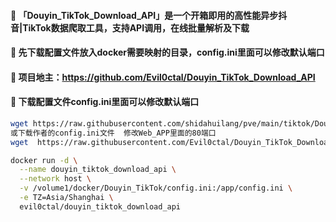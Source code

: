#### 🚩 「Douyin_TikTok_Download_API」是一个开箱即用的高性能异步抖音|TikTok数据爬取工具，支持API调用，在线批量解析及下载
#### 🚩 先下载配置文件放入docker需要映射的目录，config.ini里面可以修改默认端口
#### 🚩 项目地主：https://github.com/Evil0ctal/Douyin_TikTok_Download_API

#### 🚩 下载配置文件config.ini里面可以修改默认端口
```sh
wget https://raw.githubusercontent.com/shidahuilang/pve/main/tiktok/Douyin_TikTok_Download_API/config.ini
或下载作者的config.ini文件  修改Web_APP里面的80端口
wget  https://raw.githubusercontent.com/Evil0ctal/Douyin_TikTok_Download_API/main/config.ini
```
```sh
docker run -d \
  --name douyin_tiktok_download_api \
  --network host \
  -v /volume1/docker/Douyin_TikTok/config.ini:/app/config.ini \
  -e TZ=Asia/Shanghai \
  evil0ctal/douyin_tiktok_download_api
```
